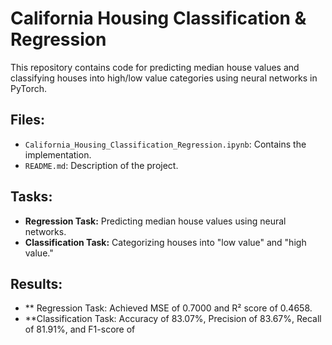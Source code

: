 # California Housing Classification & Regression

This repository contains code for predicting median house values and classifying houses into high/low value categories using neural networks in PyTorch.

## Files:
- `California_Housing_Classification_Regression.ipynb`: Contains the implementation.
- `README.md`: Description of the project.

## Tasks:
- **Regression Task:** Predicting median house values using neural networks.
- **Classification Task:** Categorizing houses into "low value" and "high value."

## Results:

- ** Regression Task: Achieved MSE of 0.7000 and R² score of 0.4658.
- **Classification Task: Accuracy of 83.07%, Precision of 83.67%, Recall of 81.91%, and F1-score of
